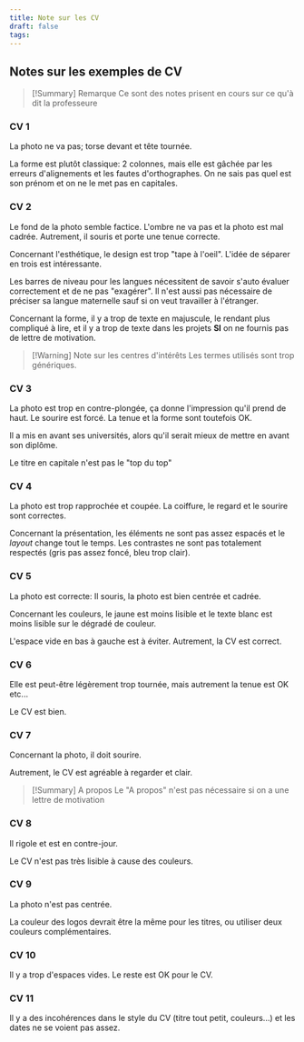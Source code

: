 ```yaml
---
title: Note sur les CV
draft: false
tags:
---
```

## Notes sur les exemples de CV

> [!Summary] Remarque
> Ce sont des notes prisent en cours sur ce qu'à dit la professeure
### CV 1

La photo ne va pas; torse devant et tête tournée.

La forme est plutôt classique: 2 colonnes, mais elle est gâchée par les erreurs d'alignements et les fautes d'orthographes.
On ne sais pas quel est son prénom et on ne le met pas en capitales.

### CV 2

Le fond de la photo semble factice. L'ombre ne va pas et la photo est mal cadrée. Autrement, il souris et porte une tenue correcte.

Concernant l'esthétique, le design est trop "tape à l'oeil".
L'idée de séparer en trois est intéressante.

Les barres de niveau pour les langues nécessitent de savoir s'auto évaluer correctement et de ne pas "exagérer". Il n'est aussi pas nécessaire de préciser sa langue maternelle sauf si on veut travailler à l'étranger.

Concernant la forme, il y a trop de texte en majuscule, le rendant plus compliqué à lire, et il y a trop de texte dans les projets **SI** on ne fournis pas de lettre de motivation.

> [!Warning] Note sur les centres d'intérêts
> Les termes utilisés sont trop génériques.

### CV 3

La photo est trop en contre-plongée, ça donne l'impression qu'il prend de haut. Le sourire est forcé. La tenue et la forme sont toutefois OK.

Il a mis en avant ses universités, alors qu'il serait mieux de mettre en avant son diplôme.

Le titre en capitale n'est pas le "top du top"

### CV 4

La photo est trop rapprochée et coupée. La coiffure, le regard et le sourire sont correctes.

Concernant la présentation, les éléments ne sont pas assez espacés et le *layout* change tout le temps. Les contrastes ne sont pas totalement respectés (gris pas assez foncé, bleu trop clair).

### CV 5

La photo est correcte: Il souris, la photo est bien centrée et cadrée.

Concernant les couleurs, le jaune est moins lisible et le texte blanc est moins lisible sur le dégradé de couleur.

L'espace vide en bas à gauche est à éviter. Autrement, la CV est correct.

### CV 6

Elle est peut-être légèrement trop tournée, mais autrement la tenue est OK etc...

Le CV est bien.

### CV 7

Concernant la photo, il doit sourire.

Autrement, le CV est agréable à regarder et clair.

> [!Summary] A propos
> Le "A propos" n'est pas nécessaire si on a une lettre de motivation


### CV 8

Il rigole et est en contre-jour.

Le CV n'est pas très lisible à cause des couleurs.

### CV 9

La photo n'est pas centrée.

La couleur des logos devrait être la même pour les titres, ou utiliser deux couleurs complémentaires.

### CV 10

Il y a trop d'espaces vides.
Le reste est OK pour le CV.

### CV 11

Il y a des incohérences dans le style du CV (titre tout petit, couleurs...) et les dates ne se voient pas assez.


